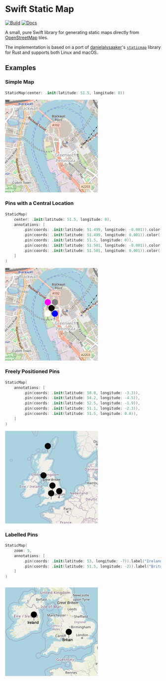# Swift Static Map

[![Build](https://github.com/fwcd/swift-static-map/actions/workflows/build.yml/badge.svg)](https://github.com/fwcd/swift-static-map/actions/workflows/build.yml)
[![Docs](https://github.com/fwcd/swift-static-map/actions/workflows/docs.yml/badge.svg)](https://fwcd.github.io/swift-static-map/documentation/staticmap)

A small, pure Swift library for generating static maps directly from [OpenStreetMap](https://www.openstreetmap.org) tiles.

The implementation is based on a port of [danielalvsaaker](https://github.com/danielalvsaaker)'s [`staticmap`](https://github.com/danielalvsaaker/staticmap) library for Rust and supports both Linux and macOS.

## Examples

### Simple Map

```swift
StaticMap(center: .init(latitude: 51.5, longitude: 0))
```

![Simple Map](Examples/SimpleMap.png)

### Pins with a Central Location

```swift
StaticMap(
    center: .init(latitude: 51.5, longitude: 0),
    annotations: [
        .pin(coords: .init(latitude: 51.499, longitude: -0.001)).color(.white),
        .pin(coords: .init(latitude: 51.499, longitude: 0.001)).color(.blue),
        .pin(coords: .init(latitude: 51.5, longitude: 0)),
        .pin(coords: .init(latitude: 51.501, longitude: -0.001)).color(.magenta),
        .pin(coords: .init(latitude: 51.501, longitude: 0.001)).color(.gray),
    ]
)
```

![Centered Pins](Examples/CenteredPins.png)

### Freely Positioned Pins

```swift
StaticMap(
    annotations: [
        .pin(coords: .init(latitude: 58.8, longitude: -3.3)),
        .pin(coords: .init(latitude: 54.2, longitude: -4.5)),
        .pin(coords: .init(latitude: 52.5, longitude: -1.9)),
        .pin(coords: .init(latitude: 51.1, longitude: -2.3)),
        .pin(coords: .init(latitude: 51.5, longitude: 0.0)),
    ]
)
```

![Free Pins](Examples/FreePins.png)

### Labelled Pins

```swift
StaticMap(
    zoom: 5,
    annotations: [
        .pin(coords: .init(latitude: 53, longitude: -7)).label("Ireland"),
        .pin(coords: .init(latitude: 51.5, longitude: -2)).label("Britain"),
    ]
)
```

![LabelledPins](Examples/LabelledPins.png)
